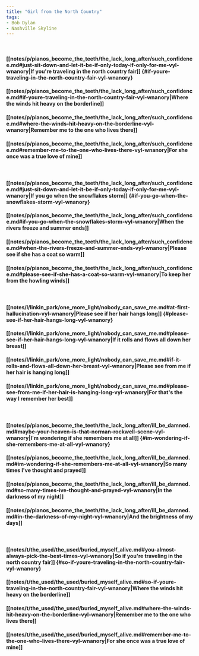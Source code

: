 ```yaml
---
title: "Girl from the North Country"
tags:
- Bob Dylan
- Nashville Skyline
---
```

&nbsp;
#### [[notes/p/pianos_become_the_teeth/the_lack_long_after/such_confidence.md#just-sit-down-and-let-it-be-if-only-today-if-only-for-me-vyl-wnanory|If you're traveling in the north country fair]] {#if-youre-traveling-in-the-north-country-fair-vyl-wnanory}
#### [[notes/p/pianos_become_the_teeth/the_lack_long_after/such_confidence.md#if-youre-traveling-in-the-north-country-fair-vyl-wnanory|Where the winds hit heavy on the borderline]]
#### [[notes/p/pianos_become_the_teeth/the_lack_long_after/such_confidence.md#where-the-winds-hit-heavy-on-the-borderline-vyl-wnanory|Remember me to the one who lives there]]
#### [[notes/p/pianos_become_the_teeth/the_lack_long_after/such_confidence.md#remember-me-to-the-one-who-lives-there-vyl-wnanory|For she once was a true love of mine]]
&nbsp;
#### [[notes/p/pianos_become_the_teeth/the_lack_long_after/such_confidence.md#just-sit-down-and-let-it-be-if-only-today-if-only-for-me-vyl-wnanory|If you go when the snowflakes storm]] {#if-you-go-when-the-snowflakes-storm-vyl-wnanory}
#### [[notes/p/pianos_become_the_teeth/the_lack_long_after/such_confidence.md#if-you-go-when-the-snowflakes-storm-vyl-wnanory|When the rivers freeze and summer ends]]
#### [[notes/p/pianos_become_the_teeth/the_lack_long_after/such_confidence.md#when-the-rivers-freeze-and-summer-ends-vyl-wnanory|Please see if she has a coat so warm]]
#### [[notes/p/pianos_become_the_teeth/the_lack_long_after/such_confidence.md#please-see-if-she-has-a-coat-so-warm-vyl-wnanory|To keep her from the howling winds]]
&nbsp;
#### [[notes/l/linkin_park/one_more_light/nobody_can_save_me.md#at-first-hallucination-vyl-wnanory|Please see if her hair hangs long]] {#please-see-if-her-hair-hangs-long-vyl-wnanory}
#### [[notes/l/linkin_park/one_more_light/nobody_can_save_me.md#please-see-if-her-hair-hangs-long-vyl-wnanory|If it rolls and flows all down her breast]]
#### [[notes/l/linkin_park/one_more_light/nobody_can_save_me.md#if-it-rolls-and-flows-all-down-her-breast-vyl-wnanory|Please see from me if her hair is hanging long]]
#### [[notes/l/linkin_park/one_more_light/nobody_can_save_me.md#please-see-from-me-if-her-hair-is-hanging-long-vyl-wnanory|For that's the way I remember her best]]
&nbsp;
#### [[notes/p/pianos_become_the_teeth/the_lack_long_after/ill_be_damned.md#maybe-your-heaven-is-that-norman-rockwell-scene-vyl-wnanory|I'm wondering if she remembers me at all]] {#im-wondering-if-she-remembers-me-at-all-vyl-wnanory}
#### [[notes/p/pianos_become_the_teeth/the_lack_long_after/ill_be_damned.md#im-wondering-if-she-remembers-me-at-all-vyl-wnanory|So many times I've thought and prayed]]
#### [[notes/p/pianos_become_the_teeth/the_lack_long_after/ill_be_damned.md#so-many-times-ive-thought-and-prayed-vyl-wnanory|In the darkness of my night]]
#### [[notes/p/pianos_become_the_teeth/the_lack_long_after/ill_be_damned.md#in-the-darkness-of-my-night-vyl-wnanory|And the brightness of my days]]
&nbsp;
#### [[notes/t/the_used/the_used/buried_myself_alive.md#you-almost-always-pick-the-best-times-vyl-wnanory|So if you're traveling in the north country fair]] {#so-if-youre-traveling-in-the-north-country-fair-vyl-wnanory}
#### [[notes/t/the_used/the_used/buried_myself_alive.md#so-if-youre-traveling-in-the-north-country-fair-vyl-wnanory|Where the winds hit heavy on the borderline]]
#### [[notes/t/the_used/the_used/buried_myself_alive.md#where-the-winds-hit-heavy-on-the-borderline-vyl-wnanory|Remember me to the one who lives there]]
#### [[notes/t/the_used/the_used/buried_myself_alive.md#remember-me-to-the-one-who-lives-there-vyl-wnanory|For she once was a true love of mine]]
